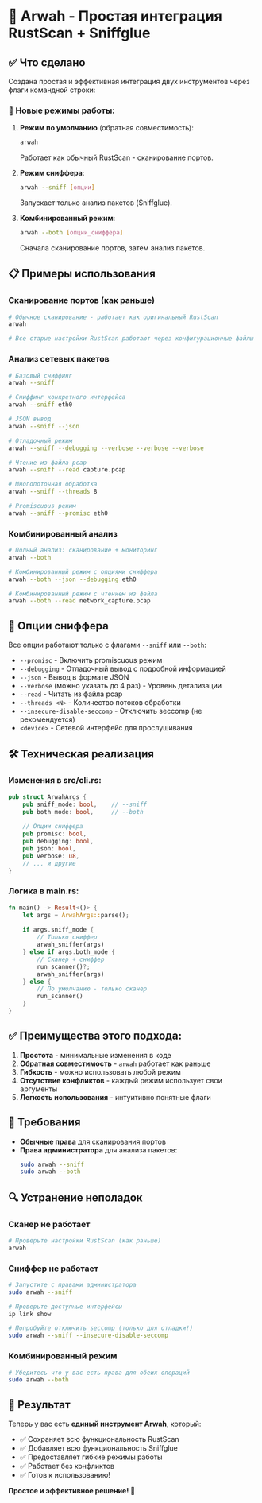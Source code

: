 # 🎯 Arwah - Простая интеграция RustScan + Sniffglue

## ✅ Что сделано

Создана простая и эффективная интеграция двух инструментов через флаги командной строки:

### 🚀 Новые режимы работы:

1. **Режим по умолчанию** (обратная совместимость):
   ```bash
   arwah
   ```
   Работает как обычный RustScan - сканирование портов.

2. **Режим сниффера**:
   ```bash
   arwah --sniff [опции]
   ```
   Запускает только анализ пакетов (Sniffglue).

3. **Комбинированный режим**:
   ```bash
   arwah --both [опции_сниффера]
   ```
   Сначала сканирование портов, затем анализ пакетов.

## 📋 Примеры использования

### Сканирование портов (как раньше)
```bash
# Обычное сканирование - работает как оригинальный RustScan
arwah

# Все старые настройки RustScan работают через конфигурационные файлы
```

### Анализ сетевых пакетов
```bash
# Базовый сниффинг
arwah --sniff

# Сниффинг конкретного интерфейса
arwah --sniff eth0

# JSON вывод
arwah --sniff --json

# Отладочный режим
arwah --sniff --debugging --verbose --verbose --verbose

# Чтение из файла pcap
arwah --sniff --read capture.pcap

# Многопоточная обработка
arwah --sniff --threads 8

# Promiscuous режим
arwah --sniff --promisc eth0
```

### Комбинированный анализ
```bash
# Полный анализ: сканирование + мониторинг
arwah --both

# Комбинированный режим с опциями сниффера
arwah --both --json --debugging eth0

# Комбинированный режим с чтением из файла
arwah --both --read network_capture.pcap
```

## 🔧 Опции сниффера

Все опции работают только с флагами `--sniff` или `--both`:

- `--promisc` - Включить promiscuous режим
- `--debugging` - Отладочный вывод с подробной информацией  
- `--json` - Вывод в формате JSON
- `--verbose` (можно указать до 4 раз) - Уровень детализации
- `--read` - Читать из файла pcap
- `--threads <N>` - Количество потоков обработки
- `--insecure-disable-seccomp` - Отключить seccomp (не рекомендуется)
- `<device>` - Сетевой интерфейс для прослушивания

## 🛠️ Техническая реализация

### Изменения в src/cli.rs:
```rust
pub struct ArwahArgs {
    pub sniff_mode: bool,    // --sniff
    pub both_mode: bool,     // --both
    
    // Опции сниффера
    pub promisc: bool,
    pub debugging: bool,
    pub json: bool,
    pub verbose: u8,
    // ... и другие
}
```

### Логика в main.rs:
```rust
fn main() -> Result<()> {
    let args = ArwahArgs::parse();
    
    if args.sniff_mode {
        // Только сниффер
        arwah_sniffer(args)
    } else if args.both_mode {
        // Сканер + сниффер
        run_scanner()?;
        arwah_sniffer(args)
    } else {
        // По умолчанию - только сканер
        run_scanner()
    }
}
```

## ✅ Преимущества этого подхода:

1. **Простота** - минимальные изменения в коде
2. **Обратная совместимость** - `arwah` работает как раньше
3. **Гибкость** - можно использовать любой режим
4. **Отсутствие конфликтов** - каждый режим использует свои аргументы
5. **Легкость использования** - интуитивно понятные флаги

## 🚨 Требования

- **Обычные права** для сканирования портов
- **Права администратора** для анализа пакетов:
  ```bash
  sudo arwah --sniff
  sudo arwah --both
  ```

## 🔍 Устранение неполадок

### Сканер не работает
```bash
# Проверьте настройки RustScan (как раньше)
arwah
```

### Сниффер не работает
```bash
# Запустите с правами администратора
sudo arwah --sniff

# Проверьте доступные интерфейсы
ip link show

# Попробуйте отключить seccomp (только для отладки!)
sudo arwah --sniff --insecure-disable-seccomp
```

### Комбинированный режим
```bash
# Убедитесь что у вас есть права для обеих операций
sudo arwah --both
```

## 🎉 Результат

Теперь у вас есть **единый инструмент Arwah**, который:
- ✅ Сохраняет всю функциональность RustScan
- ✅ Добавляет всю функциональность Sniffglue  
- ✅ Предоставляет гибкие режимы работы
- ✅ Работает без конфликтов
- ✅ Готов к использованию!

**Простое и эффективное решение! 🚀**